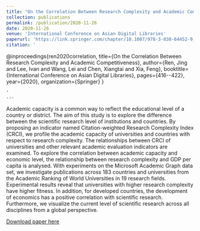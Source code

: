 ```yaml
---
title: "On the Correlation Between Research Complexity and Academic Competitiveness"
collection: publications
permalink: /publication/2020-11-26
date: 2020-11-26
venue: 'International Conference on Asian Digital Libraries'
paperurl: 'https://link.springer.com/chapter/10.1007/978-3-030-64452-9_39'
citation: '
```
@inproceedings{ren2020correlation,
  title={On the Correlation Between Research Complexity and Academic Competitiveness},
  author={Ren, Jing and Lee, Ivan and Wang, Lei and Chen, Xiangtai and Xia, Feng},
  booktitle={International Conference on Asian Digital Libraries},
  pages={416--422},
  year={2020},
  organization={Springer}
}
```
'
---
```

Academic capacity is a common way to reflect the educational level of a country or district. The aim of this study is to explore the difference between the scientific research level of institutions and countries. By proposing an indicator named Citation-weighted Research Complexity Index (CRCI), we profile the academic capacity of universities and countries with respect to research complexity. The relationships between CRCI of universities and other relevant academic evaluation indicators are examined. To explore the correlation between academic capacity and economic level, the relationship between research complexity and GDP per capita is analysed. With experiments on the Microsoft Academic Graph data set, we investigate publications across 183 countries and universities from the Academic Ranking of World Universities in 19 research fields. Experimental results reveal that universities with higher research complexity have higher fitness. In addition, for developed countries, the development of economics has a positive correlation with scientific research. Furthermore, we visualize the current level of scientific research across all disciplines from a global perspective.

[Download paper here](https://link.springer.com/chapter/10.1007/978-3-030-64452-9_39)
